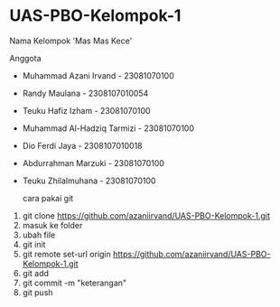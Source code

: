 # UAS-PBO-Kelompok-1
Nama Kelompok 'Mas Mas Kece'

Anggota
- Muhammad Azani Irvand - 23081070100
- Randy Maulana - 2308107010054
- Teuku Hafiz Izham - 23081070100
- Muhammad Al-Hadziq Tarmizi - 23081070100
- Dio Ferdi Jaya - 2308107010018
- Abdurrahman Marzuki - 23081070100
- Teuku Zhilalmuhana - 23081070100


   cara pakai git

1. git clone https://github.com/azaniirvand/UAS-PBO-Kelompok-1.git
2. masuk ke folder
3. ubah file
3. git init
4. git remote set-url origin https://github.com/azaniirvand/UAS-PBO-Kelompok-1.git
5. git add <namafile>
6. git commit -m "keterangan"
7. git push

